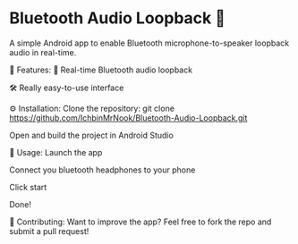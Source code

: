 # Bluetooth Audio Loopback 🔁
A simple Android app to enable Bluetooth microphone-to-speaker loopback audio in real-time.

📲 Features:
🔄 Real-time Bluetooth audio loopback

🛠️ Really easy-to-use interface

⚙️ Installation:
Clone the repository:
git clone https://github.com/IchbinMrNook/Bluetooth-Audio-Loopback.git

Open and build the project in Android Studio

🚀 Usage:
Launch the app

Connect you bluetooth headphones to your phone

Click start

Done!

🤝 Contributing:
Want to improve the app? Feel free to fork the repo and submit a pull request!
